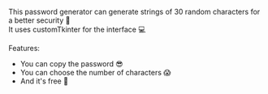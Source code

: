 This password generator can generate strings of 30 random characters for a better security 🔐  
It uses customTkinter for the interface 💻  
  
Features:  
  
  - You can copy the password 😎  
  - You can choose the number of characters 😱  
  - And it's free 🤑  
